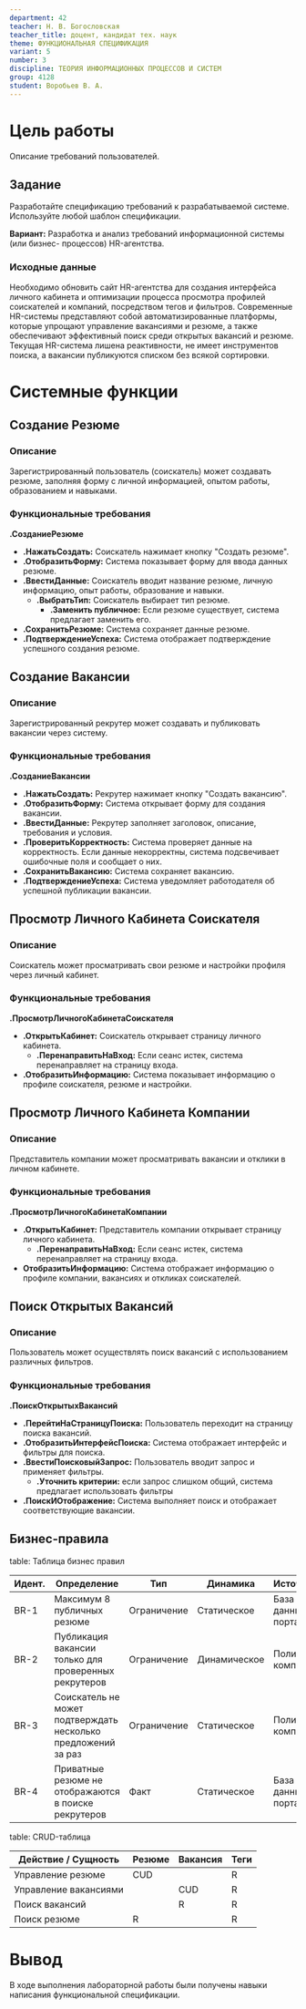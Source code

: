 ```yaml
---
department: 42
teacher: Н. В. Богословская
teacher_title: доцент, кандидат тех. наук
theme: ФУНКЦИОНАЛЬНАЯ СПЕЦИФИКАЦИЯ
variant: 5
number: 3
discipline: ТЕОРИЯ ИНФОРМАЦИОННЫХ ПРОЦЕССОВ И СИСТЕМ
group: 4128
student: Воробьев В. А.
---
```


# Цель работы

Описание требований пользователей.

## Задание

Разработайте спецификацию требований к разрабатываемой системе. Используйте любой
шаблон спецификации.

**Вариант:** Разработка и анализ требований информационной системы (или бизнес-
процессов) HR-агентства.

### Исходные данные

Необходимо обновить сайт HR-агентства для создания интерфейса личного кабинета и оптимизации процесса просмотра профилей соискателей и компаний, посредством тегов и фильтров. Современные HR-системы представляют собой автоматизированные платформы, которые упрощают управление вакансиями и резюме, а также обеспечивают эффективный поиск среди открытых вакансий и резюме. Текущая HR-система лишена реактивности, не имеет инструментов поиска, а вакансии публикуются списком без всякой сортировки.

# Системные функции

## Создание Резюме

### Описание

Зарегистрированный пользователь (соискатель) может создавать резюме, заполняя форму с личной информацией, опытом работы, образованием и навыками.

### Функциональные требования

**.СозданиеРезюме**

- **.НажатьСоздать:** Соискатель нажимает кнопку "Создать резюме".
- **.ОтобразитьФорму:** Система показывает форму для ввода данных резюме.
- **.ВвестиДанные:** Соискатель вводит название резюме, личную информацию, опыт работы, образование и навыки.
  - **.ВыбратьТип:** Соискатель выбирает тип резюме.
    - **.Заменить публичное:** Если резюме существует, система предлагает заменить его.
- **.СохранитьРезюме:** Система сохраняет данные резюме.
- **.ПодтверждениеУспеха:** Система отображает подтверждение успешного создания резюме.

## Создание Вакансии

### Описание

Зарегистрированный рекрутер может создавать и публиковать вакансии через систему.

### Функциональные требования

**.СозданиеВакансии**

- **.НажатьСоздать:** Рекрутер нажимает кнопку "Создать вакансию".
- **.ОтобразитьФорму:** Система открывает форму для создания вакансии.
- **.ВвестиДанные:** Рекрутер заполняет заголовок, описание, требования и условия.
- **.ПроверитьКорректность:** Система проверяет данные на корректность. Если данные некорректны, система подсвечивает ошибочные поля и сообщает о них.
- **.СохранитьВакансию:** Система сохраняет вакансию.
- **.ПодтверждениеУспеха:** Система уведомляет работодателя об успешной публикации вакансии.

## Просмотр Личного Кабинета Соискателя

### Описание

Соискатель может просматривать свои резюме и настройки профиля через личный кабинет.

### Функциональные требования

**.ПросмотрЛичногоКабинетаСоискателя**

- **.ОткрытьКабинет:** Соискатель открывает страницу личного кабинета.
  - **.ПеренаправитьНаВход:** Если сеанс истек, система перенаправляет на страницу входа.
- **.ОтобразитьИнформацию:** Система показывает информацию о профиле соискателя, резюме и настройки.

## Просмотр Личного Кабинета Компании

### Описание

Представитель компании может просматривать вакансии и отклики в личном кабинете.

### Функциональные требования

**.ПросмотрЛичногоКабинетаКомпании**

- **.ОткрытьКабинет:** Представитель компании открывает страницу личного кабинета.
  - **.ПеренаправитьНаВход:** Если сеанс истек, система перенаправляет на страницу входа.
- **ОтобразитьИнформацию:** Система отображает информацию о профиле компании, вакансиях и откликах соискателей.

## Поиск Открытых Вакансий

### Описание

Пользователь может осуществлять поиск вакансий с использованием различных фильтров.

### Функциональные требования

**.ПоискОткрытыхВакансий**

- **.ПерейтиНаСтраницуПоиска:** Пользователь переходит на страницу поиска вакансий.
- **.ОтобразитьИнтерфейсПоиска:** Система отображает интерфейс и фильтры для поиска.
- **.ВвестиПоисковыйЗапрос:** Пользователь вводит запрос и применяет фильтры.
  - **.Уточнить критерии:** если запрос слишком общий, система предлагает использовать фильтры
- **.ПоискИОтображение:** Система выполняет поиск и отображает соответствующие вакансии.

## Бизнес-правила

table: Таблица бизнес правил

| Идент. | Определение                                                   | Тип         | Динамика     | Источник            |
| ------ | ------- | ------- | -------- | ---- |
| BR-1          | Максимум 8 публичных резюме                                   | Ограничение | Статическое  | База данных портала |
| BR-2          | Публикация вакансии только для проверенных рекрутеров         | Ограничение | Динамическое | Политики компании   |
| BR-3          | Соискатель не может подтверждать несколько предложений за раз | Ограничение | Статическое  | Политики компании   |
| BR-4          | Приватные резюме не отображаются в поиске рекрутеров          | Факт        | Статическое  | База данных портала         |

table: CRUD-таблица

| Действие / Сущность   | Резюме | Вакансия | Теги |
| --------------------- | ------ | -------- | ---- |
| Управление резюме     | CUD    |          | R    |
| Управление вакансиями |        | CUD      | R    |
| Поиск вакансий        |        | R        | R    |
| Поиск резюме          | R      |          | R    |

# Вывод

В ходе выполнения лабораторной работы были получены навыки написания функциональной спецификации.